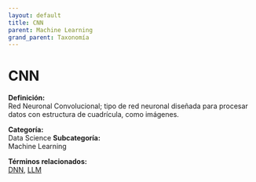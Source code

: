 ```yaml
---
layout: default
title: CNN
parent: Machine Learning
grand_parent: Taxonomía
---
```


# CNN

**Definición:**  
Red Neuronal Convolucional; tipo de red neuronal diseñada para procesar datos con estructura de cuadrícula, como imágenes.

**Categoría:**  
Data Science 
**Subcategoría:**  
Machine Learning

**Términos relacionados:**  
[DNN](https://maleniski.github.io/diccionario-angl-tec-mx/docs/taxonomia/data-science/machine-learning/dnn.html), [LLM](https://maleniski.github.io/diccionario-angl-tec-mx/docs/taxonomia/data-science/machine-learning/llm.html)
